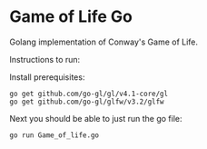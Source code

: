 # Game of Life Go

Golang implementation of Conway's Game of Life.

Instructions to run:

Install prerequisites:
```
go get github.com/go-gl/gl/v4.1-core/gl
go get github.com/go-gl/glfw/v3.2/glfw
```

Next you should be able to just run the go file:
```
go run Game_of_life.go
```
